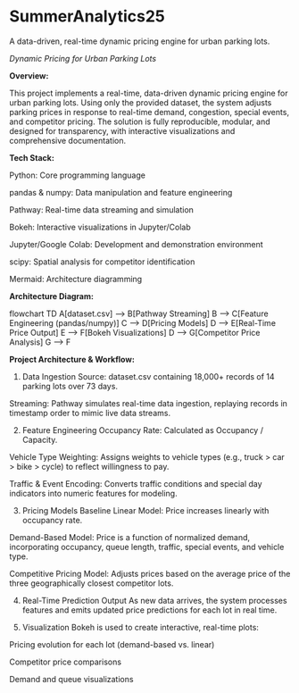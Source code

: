 # SummerAnalytics25
A data-driven, real-time dynamic pricing engine for urban parking lots. 

*Dynamic Pricing for Urban Parking Lots*

**Overview:**

This project implements a real-time, data-driven dynamic pricing engine for urban parking lots. Using only the provided dataset, the system adjusts parking prices in response to real-time demand, congestion, special events, and competitor pricing. The solution is fully reproducible, modular, and designed for transparency, with interactive visualizations and comprehensive documentation.

**Tech Stack:**

Python: Core programming language

pandas & numpy: Data manipulation and feature engineering

Pathway: Real-time data streaming and simulation

Bokeh: Interactive visualizations in Jupyter/Colab

Jupyter/Google Colab: Development and demonstration environment

scipy: Spatial analysis for competitor identification

Mermaid: Architecture diagramming

**Architecture Diagram:**

flowchart TD
    A[dataset.csv] --> B[Pathway Streaming]
    B --> C[Feature Engineering (pandas/numpy)]
    C --> D[Pricing Models]
    D --> E[Real-Time Price Output]
    E --> F[Bokeh Visualizations]
    D --> G[Competitor Price Analysis]
    G --> F
    
**Project Architecture & Workflow:**

1. Data Ingestion
Source: dataset.csv containing 18,000+ records of 14 parking lots over 73 days.

Streaming: Pathway simulates real-time data ingestion, replaying records in timestamp order to mimic live data streams.

2. Feature Engineering
Occupancy Rate: Calculated as Occupancy / Capacity.

Vehicle Type Weighting: Assigns weights to vehicle types (e.g., truck > car > bike > cycle) to reflect willingness to pay.

Traffic & Event Encoding: Converts traffic conditions and special day indicators into numeric features for modeling.

3. Pricing Models
Baseline Linear Model: Price increases linearly with occupancy rate.

Demand-Based Model: Price is a function of normalized demand, incorporating occupancy, queue length, traffic, special events, and vehicle type.

Competitive Pricing Model: Adjusts prices based on the average price of the three geographically closest competitor lots.

4. Real-Time Prediction Output
As new data arrives, the system processes features and emits updated price predictions for each lot in real time.

5. Visualization
Bokeh is used to create interactive, real-time plots:

Pricing evolution for each lot (demand-based vs. linear)

Competitor price comparisons

Demand and queue visualizations
